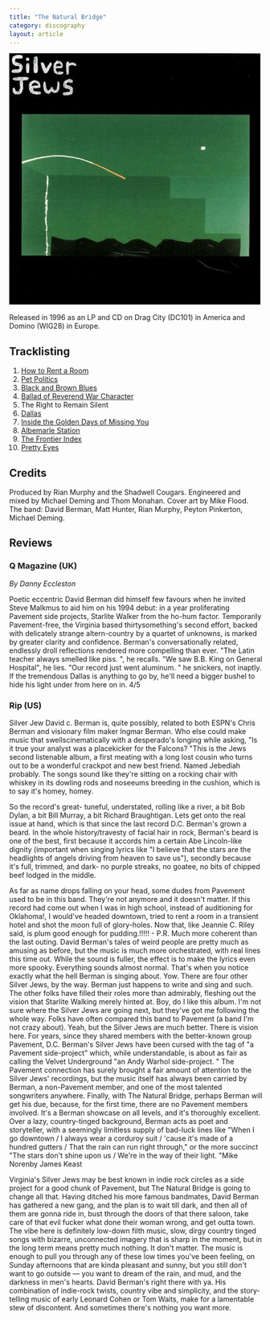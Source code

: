 ```yaml
---
title: "The Natural Bridge"
category: discography
layout: article
---
```


![Sleeve](the-natural-bridge.jpg)

Released in 1996 as an LP and CD on Drag City (DC101) in America and Domino (WIG28) in Europe. 

## Tracklisting

1. [How to Rent a Room](../songs/how-to-rent-a-room.html)
1. [Pet Politics](../songs/pet-politics.html)
1. [Black and Brown Blues](../songs/black-and-brown-blues.html)
1. [Ballad of Reverend War Character](../songs/ballad-of-reverend-war-character.html)
1. The Right to Remain Silent
1. [Dallas](../songs/dallas.html)
1. [Inside the Golden Days of Missing You](../songs/inside-the-golden-days-of-missing-you.html)
1. [Albemarle Station](../songs/albemarle-station.html)
1. [The Frontier Index](../songs/the-frontier-index.html)
1. [Pretty Eyes](../songs/pretty-eyes.html)

## Credits

Produced by Rian Murphy and the Shadwell Cougars. Engineered and mixed by Michael Deming and Thom Monahan. Cover art by Mike Flood. The band: David Berman, Matt Hunter, Rian Murphy, Peyton Pinkerton, Michael Deming. 

## Reviews

### Q Magazine (UK)

_By Danny Eccleston_

Poetic eccentric David Berman did himself few favours when he invited Steve Malkmus to aid him on his 1994 debut: in a year proliferating Pavement side projects, Starlite Walker from the ho-hum factor. Temporarily Pavement-free, the Virginia based thirtysomething's second effort, backed with delicately strange altern-country by a quartet of unknowns, is marked by greater clarity and confidence. Berman's conversationally related, endlessly droll reflections rendered more compelling than ever. "The Latin teacher always smelled like piss. ", he recalls. "We saw B.B. King on General Hospital", he lies. "Our record just went aluminum. " he snickers, not inaptly. If the tremendous Dallas is anything to go by, he'll need a bigger bushel to hide his light under from here on in. 4/5

### Rip (US)

Silver Jew David c. Berman is, quite possibly, related to both ESPN's Chris Berman and visionary film maker Ingmar Berman. Who else could make music that swellscinematically with a desperado's longing while asking, "Is it true your analyst was a placekicker for the Falcons? "This is the Jews second listenable album, a first meating with a long lost cousin who turns out to be a wonderful crackpot and new best friend. Named Jebediah probably. The songs sound like they're sitting on a rocking chair with whiskey in its dowling rods and noseeums breeding in the cushion, which is to say it's homey, homey.

So the record's great- tuneful, understated, rolling like a river, a bit Bob Dylan, a bit Bill Murray, a bit Richard Braughtigan. Lets get onto the real issue at hand, which is that since the last record D.C. Berman's grown a beard. In the whole history/travesty of facial hair in rock, Berman's beard is one of the best, first because it accords him a certain Abe Lincoln-like dignity (important when singing lyrics like "I believe that the stars are the headlights of angels driving from heaven to save us"), secondly because it's full, trimmed, and dark- no purple streaks, no goatee, no bits of chipped beef lodged in the middle.

As far as name drops falling on your head, some dudes from Pavement used to be in this band. They're not anymore and it doesn't matter. If this record had come out when I was in high school, instead of auditioning for Oklahoma!, I would've headed downtown, tried to rent a room in a transient hotel and shot the moon full of glory-holes. Now that, like Jeannie C. Riley said, is plum good enough for pudding.!!!!! - P.R. Much more coherent than the last outing. David Berman's tales of weird people are pretty much as amusing as before, but the music is much more orchestrated, with real lines this time out. While the sound is fuller, the effect is to make the lyrics even more spooky. Everything sounds almost normal. That's when you notice exactly what the hell Berman is singing about. Yow. There are four other Silver Jews, by the way. Berman just happens to write and sing and such. The other folks have filled their roles more than admirably, fleshing out the vision that Starlite Walking merely hinted at. Boy, do I like this album. I'm not sure where the Silver Jews are going next, but they've got me following the whole way. Folks have often compared this band to Pavement (a band I'm not crazy about). Yeah, but the Silver Jews are much better. There is vision here. For years, since they shared members with the better-known group Pavement, D.C. Berman's Silver Jews have been cursed with the tag of "a Pavement side-project" which, while understandable, is about as fair as calling the Velvet Underground "an Andy Warhol side-project. " The Pavement connection has surely brought a fair amount of attention to the Silver Jews' recordings, but the music itself has always been carried by Berman, a non-Pavement member, and one of the most talented songwriters anywhere. Finally, with The Natural Bridge, perhaps Berman will get his due, because, for the first time, there are no Pavement members involved. It's a Berman showcase on all levels, and it's thoroughly excellent. Over a lazy, country-tinged background, Berman acts as poet and storyteller, with a seemingly limitless supply of bad-luck lines like "When I go downtown / I always wear a corduroy suit / 'cause it's made of a hundred gutters / That the rain can run right through," or the more succinct "The stars don't shine upon us / We're in the way of their light. "Mike Norenby James Keast

Virginia's Silver Jews may be best known in indie rock circles as a side project for a good chunk of Pavement, but The Natural Bridge is going to change all that. Having ditched his more famous bandmates, David Berman has gathered a new gang, and the plan is to wait till dark, and then all of them are gonna ride in, bust through the doors of that there saloon, take care of that evil fucker what done their woman wrong, and get outta town. The vibe here is definitely low-down filth music, slow, dirgy country tinged songs with bizarre, unconnected imagery that is sharp in the moment, but in the long term means pretty much nothing. It don't matter. The music is enough to pull you through any of these low times you've been feeling, on Sunday afternoons that are kinda pleasant and sunny, but you still don't want to go outside — you want to dream of the rain, and mud, and the darkness in men's hearts. David Berman's right there with ya. His combination of indie-rock twists, country vibe and simplicity, and the story-telling music of early Leonard Cohen or Tom Waits, make for a lamentable stew of discontent. And sometimes there's nothing you want more.